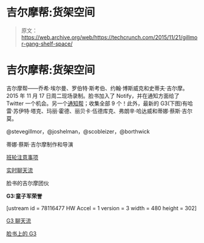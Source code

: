 # 吉尔摩帮:货架空间 

> 原文：<https://web.archive.org/web/https://techcrunch.com/2015/11/21/gillmor-gang-shelf-space/>

# 吉尔摩帮:货架空间

吉尔摩帮——乔希·埃尔曼、罗伯特·斯考伯、约翰·博斯威克和史蒂夫·吉尔摩。2015 年 11 月 17 日周二现场录制。脸书加入了 Notify，并在通知方面给了 Twitter 一个机会。另一个[通知帮](https://web.archive.org/web/20221007071042/https://beta.techcrunch.com/2015/10/16/notifications-summit-session-1/)；收集全部 9 个！此外，最新的 G3(下图)有哈雷·苏伊特·塔克、玛丽·霍德、丽贝卡·伍德库克、弗朗辛·哈达威和蒂娜·蔡斯·吉尔莫。

@stevegillmor，@joshelman，@scobleizer，@borthwick

蒂娜·蔡斯·吉尔摩制作和导演

[班轮注意事项](https://web.archive.org/web/20221007071042/http://medium.com/liner-notes)

[实时聊天流](https://web.archive.org/web/20221007071042/http://chat.center/gillmorgang)

脸书的吉尔摩团伙

**G3:童子军荣誉**

[ustream id = 78116477 HW Accel = 1 version = 3 width = 480 height = 302]

[G3 聊天流](https://web.archive.org/web/20221007071042/http://chat.center/G3)

[脸书上的 G3
](https://web.archive.org/web/20221007071042/http://facebook.com/G3show)